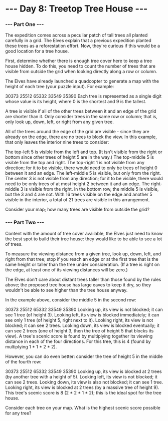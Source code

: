 # --- Day 8: Treetop Tree House ---
### --- Part One ---
The expedition comes across a peculiar patch of tall trees all planted carefully in a grid. The Elves explain that a previous expedition planted these trees as a reforestation effort. Now, they're curious if this would be a good location for a tree house.

First, determine whether there is enough tree cover here to keep a tree house hidden. To do this, you need to count the number of trees that are visible from outside the grid when looking directly along a row or column.

The Elves have already launched a quadcopter to generate a map with the height of each tree (your puzzle input). For example:

30373
25512
65332
33549
35390
Each tree is represented as a single digit whose value is its height, where 0 is the shortest and 9 is the tallest.

A tree is visible if all of the other trees between it and an edge of the grid are shorter than it. Only consider trees in the same row or column; that is, only look up, down, left, or right from any given tree.

All of the trees around the edge of the grid are visible - since they are already on the edge, there are no trees to block the view. In this example, that only leaves the interior nine trees to consider:

The top-left 5 is visible from the left and top. (It isn't visible from the right or bottom since other trees of height 5 are in the way.)
The top-middle 5 is visible from the top and right.
The top-right 1 is not visible from any direction; for it to be visible, there would need to only be trees of height 0 between it and an edge.
The left-middle 5 is visible, but only from the right.
The center 3 is not visible from any direction; for it to be visible, there would need to be only trees of at most height 2 between it and an edge.
The right-middle 3 is visible from the right.
In the bottom row, the middle 5 is visible, but the 3 and 4 are not.
With 16 trees visible on the edge and another 5 visible in the interior, a total of 21 trees are visible in this arrangement.

Consider your map; how many trees are visible from outside the grid?


### --- Part Two ---
Content with the amount of tree cover available, the Elves just need to know the best spot to build their tree house: they would like to be able to see a lot of trees.

To measure the viewing distance from a given tree, look up, down, left, and right from that tree; stop if you reach an edge or at the first tree that is the same height or taller than the tree under consideration. (If a tree is right on the edge, at least one of its viewing distances will be zero.)

The Elves don't care about distant trees taller than those found by the rules above; the proposed tree house has large eaves to keep it dry, so they wouldn't be able to see higher than the tree house anyway.

In the example above, consider the middle 5 in the second row:

30373
25512
65332
33549
35390
Looking up, its view is not blocked; it can see 1 tree (of height 3).
Looking left, its view is blocked immediately; it can see only 1 tree (of height 5, right next to it).
Looking right, its view is not blocked; it can see 2 trees.
Looking down, its view is blocked eventually; it can see 2 trees (one of height 3, then the tree of height 5 that blocks its view).
A tree's scenic score is found by multiplying together its viewing distance in each of the four directions. For this tree, this is 4 (found by multiplying 1 * 1 * 2 * 2).

However, you can do even better: consider the tree of height 5 in the middle of the fourth row:

30373
25512
65332
33549
35390
Looking up, its view is blocked at 2 trees (by another tree with a height of 5).
Looking left, its view is not blocked; it can see 2 trees.
Looking down, its view is also not blocked; it can see 1 tree.
Looking right, its view is blocked at 2 trees (by a massive tree of height 9).
This tree's scenic score is 8 (2 * 2 * 1 * 2); this is the ideal spot for the tree house.

Consider each tree on your map. What is the highest scenic score possible for any tree?
